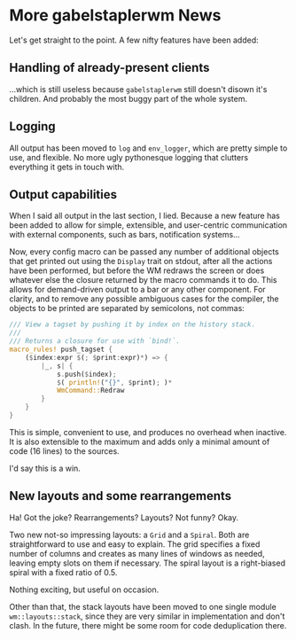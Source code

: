 # More gabelstaplerwm News
Let's get straight to the point. A few nifty features have been added:

## Handling of already-present clients
...which is still useless because `gabelstaplerwm` still doesn't disown
it's children. And probably the most buggy part of the whole system.

## Logging
All output has been moved to `log` and `env_logger`, which are pretty
simple to use, and flexible. No more ugly pythonesque logging that clutters
everything it gets in touch with.

## Output capabilities
When I said all output in the last section, I lied. Because a new feature
has been added to allow for simple, extensible, and user-centric communication
with external components, such as bars, notification systems...

Now, every config macro can be passed any number of additional objects that get
printed out using the `Display` trait on stdout, after all the actions have
been performed, but before the WM redraws the screen or does whatever else
the closure returned by the macro commands it to do. This allows for demand-driven
output to a bar or any other component. For clarity, and to remove any possible
ambiguous cases for the compiler, the objects to be printed are separated by
semicolons, not commas:

```Rust
/// View a tagset by pushing it by index on the history stack.
///
/// Returns a closure for use with `bind!`.
macro_rules! push_tagset {
    ($index:expr $(; $print:expr)*) => {
        |_, s| {
            s.push($index);
            $( println!("{}", $print); )*
            WmCommand::Redraw
        }
    }
}
```

This is simple, convenient to use, and produces no overhead when inactive. It is
also extensible to the maximum and adds only a minimal amount of code (16 lines)
to the sources.

I'd say this is a win.

## New layouts and some rearrangements
Ha! Got the joke? Rearrangements? Layouts? Not funny? Okay.

Two new not-so impressing layouts: a `Grid` and a `Spiral`. Both are straightforward
to use and easy to explain.
The grid specifies a fixed number of columns and creates
as many lines of windows as needed, leaving empty slots on them if necessary.
The spiral layout is a right-biased spiral with a fixed ratio of 0.5.

Nothing exciting, but useful on occasion.

Other than that, the stack layouts have been moved to one single module `wm::layouts::stack`,
since they are very similar in implementation and don't clash. In the future, there might be
some room for code deduplication there.
